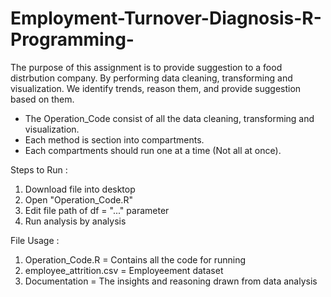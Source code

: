 # Employment-Turnover-Diagnosis-R-Programming-

The purpose of this assignment is to provide suggestion to a food distrbution company. By performing data cleaning, transforming and visualization. We identify trends, reason them, and provide suggestion based on them.

- The Operation_Code consist of all the data cleaning, transforming and visualization. 
- Each method is section into compartments.
- Each compartments should run one at a time (Not all at once).

Steps to Run :
1) Download file into desktop
2) Open "Operation_Code.R"
3) Edit file path of df = "..." parameter
4) Run analysis by analysis

File Usage :
1) Operation_Code.R = Contains all the code for running
2) employee_attrition.csv = Employeement dataset
3) Documentation = The insights and reasoning drawn from data analysis
